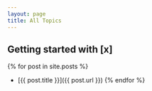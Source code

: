 ```yaml
---
layout: page
title: All Topics
---
```


## Getting started with [x]

{% for post in site.posts %}
- [{{ post.title }}]({{ post.url }})
{% endfor %}
